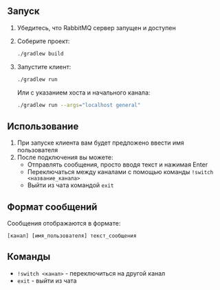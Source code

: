 ## Запуск

1. Убедитесь, что RabbitMQ сервер запущен и доступен
2. Соберите проект:
   ```bash
   ./gradlew build
   ```
3. Запустите клиент:
   ```bash
   ./gradlew run
   ```
   
   Или с указанием хоста и начального канала:
   ```bash
   ./gradlew run --args="localhost general"
   ```

## Использование

1. При запуске клиента вам будет предложено ввести имя пользователя
2. После подключения вы можете:
   - Отправлять сообщения, просто вводя текст и нажимая Enter
   - Переключаться между каналами с помощью команды `!switch <название_канала>`
   - Выйти из чата командой `exit`

## Формат сообщений

Сообщения отображаются в формате:
```
[канал] [имя_пользователя] текст_сообщения
```

## Команды

- `!switch <канал>` - переключиться на другой канал
- `exit` - выйти из чата 
